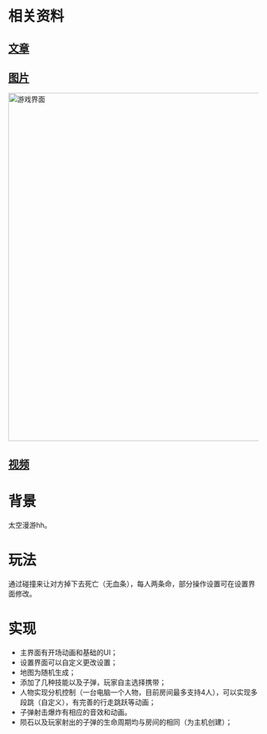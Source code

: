 # 相关资料

## [文章](https://zong4.github.io/2022/05/22/SpaceCollider/)

## [图片](https://zong4.github.io/gallery/picture/#Space-Collider)

<img src="https://zong4.github.io/gallery/picture/source/Game.png" width="700px" title="游戏界面">

## [视频](https://zong4.github.io/gallery/media/#Space-Collider-Demo)

# 背景

太空漫游hh。

# 玩法

通过碰撞来让对方掉下去死亡（无血条），每人两条命，部分操作设置可在设置界面修改。

# 实现

- 主界面有开场动画和基础的UI；
- 设置界面可以自定义更改设置；
- 地图为随机生成；
- 添加了几种技能以及子弹，玩家自主选择携带；
- 人物实现分机控制（一台电脑一个人物，目前房间最多支持4人），可以实现多段跳（自定义），有完善的行走跳跃等动画；
- 子弹射击爆炸有相应的音效和动画。
- 陨石以及玩家射出的子弹的生命周期均与房间的相同（为主机创建）；
